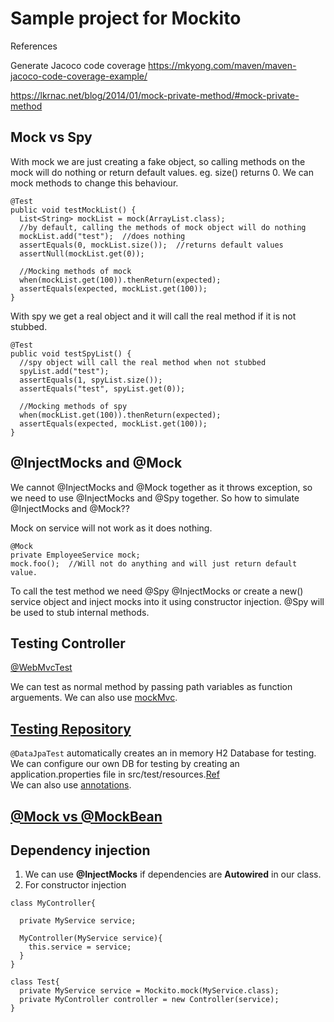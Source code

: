 # Sample project for Mockito

References

Generate Jacoco code coverage
https://mkyong.com/maven/maven-jacoco-code-coverage-example/

https://lkrnac.net/blog/2014/01/mock-private-method/#mock-private-method

## Mock vs Spy
With mock we are just creating a fake object, so calling methods on the mock will do nothing or return default values. eg. size() returns 0. We can mock methods to change this behaviour.</br>
```
@Test
public void testMockList() {
  List<String> mockList = mock(ArrayList.class);
  //by default, calling the methods of mock object will do nothing
  mockList.add("test");  //does nothing
  assertEquals(0, mockList.size());  //returns default values
  assertNull(mockList.get(0));
  
  //Mocking methods of mock
  when(mockList.get(100)).thenReturn(expected);
  assertEquals(expected, mockList.get(100));
}
```
With spy we get a real object and it will call the real method if it is not stubbed.
```
@Test
public void testSpyList() {
  //spy object will call the real method when not stubbed
  spyList.add("test");
  assertEquals(1, spyList.size());
  assertEquals("test", spyList.get(0));
  
  //Mocking methods of spy
  when(mockList.get(100)).thenReturn(expected);
  assertEquals(expected, mockList.get(100));
}
```

## @InjectMocks and @Mock
We cannot @InjectMocks and @Mock together as it throws exception, so we need to use @InjectMocks and @Spy together. So how to simulate @InjectMocks and @Mock??</br>

Mock on service will not work as it does nothing.
```
@Mock
private EmployeeService mock;
mock.foo();  //Will not do anything and will just return default value.
```
To call the test method we need @Spy @InjectMocks or create a new() service object and inject mocks into it using constructor injection.
@Spy will be used to stub internal methods.

## Testing Controller
[@WebMvcTest](https://reflectoring.io/spring-boot-web-controller-test/)

We can test as normal method by passing path variables as function arguements. We can also use [mockMvc](https://gist.github.com/keesun/2373081).

## [Testing Repository](https://github.com/SaurabhPotdar/jpa-demo/tree/main/jpa-demo/src/test)
```@DataJpaTest``` automatically creates an in memory H2 Database for testing.</br>
We can configure our own DB for testing by creating an application.properties file in src/test/resources.[Ref](https://stackoverflow.com/questions/36649179/java-h2-in-memory-database-error-table-not-found)</br>
We can also use [annotations](https://stackoverflow.com/questions/61671173/problem-running-unit-test-under-datajpatest).

## [@Mock vs @MockBean](https://rieckpil.de/difference-between-mock-and-mockbean-spring-boot-applications/)

## Dependency injection
1. We can use **@InjectMocks** if dependencies are **Autowired** in our class.
2. For constructor injection
```
class MyController{
  
  private MyService service;
  
  MyController(MyService service){	
    this.service = service;
  }
}
```
```
class Test{
  private MyService service = Mockito.mock(MyService.class);
  private MyController controller = new Controller(service);
}
```

